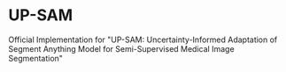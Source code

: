 # UP-SAM
Official Implementation for "UP-SAM: Uncertainty-Informed Adaptation of Segment Anything Model for Semi-Supervised Medical Image Segmentation"
